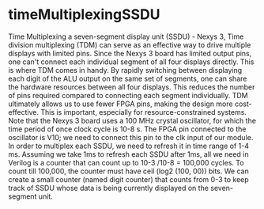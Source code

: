 # timeMultiplexingSSDU
Time Multiplexing a seven-segment display unit (SSDU) - Nexys 3, Time division multiplexing (TDM) can serve as an effective way to drive multiple displays with limited pins. Since the Nexys 3 board has limited output pins, one can't connect each individual segment of all four displays directly. This is where TDM comes in handy. By rapidly switching between displaying each digit of the ALU output on the same set of segments, one can share the hardware resources between all four displays. This reduces the number of pins required compared to connecting each segment individually. TDM ultimately allows us to use fewer FPGA pins, making the design more cost-effective. This is important, especially for resource-constrained systems.
Note that the Nexys 3 board uses a 100 MHz crystal oscillator, for which the time period of once clock cycle is 10-8 s. The FPGA pin connected to the oscillator is V10; we need to connect this pin to the clk input of our module.
In order to multiplex each SSDU, we need to refresh it in time range of 1-4 ms. Assuming we take 1ms to refresh each SSDU after 1ms, all we need in Verilog is a counter that can count up to 10-3 /10-8 = 100,000 cycles. To count till 100,000, the counter must have ceil (log2 (100, 00)) bits. We can create a small counter (named digit counter) that counts from 0-3 to keep track of SSDU whose data is being currently displayed on the seven-segment unit.
